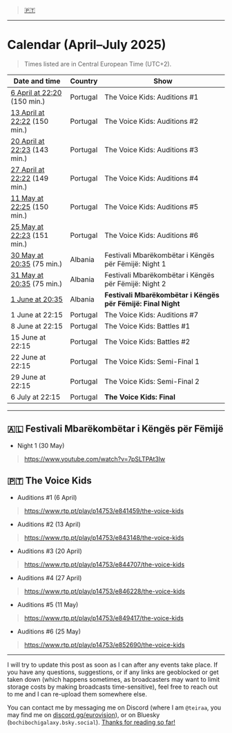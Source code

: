 > [🇵🇹](https://github.com/teiraaa/eurovision_vod/blob/main/contests/jesc2025.md#-the-voice-kids)

*****

# Calendar (April–July 2025)

> Times listed are in Central European Time (UTC+2).

Date and time | Country | Show
---|---|---
[6 April at 22:20](https://www.timeanddate.com/worldclock/fixedtime.html?iso=20250406T2120&p1=133&ah=2&am=30) (150 min.) | Portugal | The Voice Kids: Auditions #1
[13 April at 22:22](https://www.timeanddate.com/worldclock/fixedtime.html?iso=20250413T2122&p1=133&ah=2&am=30) (150 min.) | Portugal | The Voice Kids: Auditions #2
[20 April at 22:23](https://www.timeanddate.com/worldclock/fixedtime.html?iso=20250420T2123&p1=133&ah=2&am=23) (143 min.) | Portugal | The Voice Kids: Auditions #3
[27 April at 22:22](https://www.timeanddate.com/worldclock/fixedtime.html?iso=20250427T2122&p1=133&ah=2&am=29) (149 min.) | Portugal | The Voice Kids: Auditions #4
[11 May at 22:25](https://www.timeanddate.com/worldclock/fixedtime.html?iso=20250511T2115&p1=133&ah=2&am=30) (150 min.) | Portugal | The Voice Kids: Auditions #5
[25 May at 22:23](https://www.timeanddate.com/worldclock/fixedtime.html?iso=20250525T2125&p1=133&ah=2&am=31) (151 min.) | Portugal | The Voice Kids: Auditions #6
[30 May at 20:35](https://www.timeanddate.com/worldclock/fixedtime.html?iso=20250530T2035&p1=4088&ah=1&am=15) (75 min.) | Albania | Festivali Mbarëkombëtar i Këngës për Fëmijë: Night 1
[31 May at 20:35](https://www.timeanddate.com/worldclock/fixedtime.html?iso=20250531T2035&p1=4088&ah=1&am=15) (75 min.) | Albania | Festivali Mbarëkombëtar i Këngës për Fëmijë: Night 2
[1 June at 20:35](https://www.timeanddate.com/worldclock/fixedtime.html?iso=20250601T2035&p1=4088) | Albania | **Festivali Mbarëkombëtar i Këngës për Fëmijë: Final Night**
1 June at 22:15 | Portugal | The Voice Kids: Auditions #7
8 June at 22:15 | Portugal | The Voice Kids: Battles #1
15 June at 22:15 | Portugal | The Voice Kids: Battles #2
22 June at 22:15 | Portugal | The Voice Kids: Semi-Final 1
29 June at 22:15 | Portugal | The Voice Kids: Semi-Final 2
6 July at 22:15 | Portugal | **The Voice Kids: Final**

*****

## 🇦🇱 Festivali Mbarëkombëtar i Këngës për Fëmijë

* Night 1 (30 May)

> https://www.youtube.com/watch?v=7pSLTPAt3lw

## 🇵🇹 The Voice Kids

* Auditions #1 (6 April)

> https://www.rtp.pt/play/p14753/e841459/the-voice-kids

* Auditions #2 (13 April)

> https://www.rtp.pt/play/p14753/e843148/the-voice-kids

* Auditions #3 (20 April)

> https://www.rtp.pt/play/p14753/e844707/the-voice-kids

* Auditions #4 (27 April)

> https://www.rtp.pt/play/p14753/e846228/the-voice-kids

* Auditions #5 (11 May)

> https://www.rtp.pt/play/p14753/e849417/the-voice-kids

* Auditions #6 (25 May)

> https://www.rtp.pt/play/p14753/e852690/the-voice-kids

*****

I will try to update this post as soon as I can after any events take place. If you have any questions, suggestions, or if any links are geoblocked or get taken down (which happens sometimes, as broadcasters may want to limit storage costs by making broadcasts time-sensitive), feel free to reach out to me and I can re-upload them somewhere else.

You can contact me by messaging me on Discord (where I am `@teiraa`, you may find me on [discord.gg/eurovision](https://discord.gg/eurovision)), or on Bluesky (`bochibochigalaxy.bsky.social`). [Thanks for reading so far!](https://imgur.com/YmGlJ4X)
